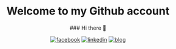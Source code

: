 <h1 align="center">Welcome to my Github account</h1>

<p align="center">### Hi there 👋</p>
<p align="center">
  <a href="https://www.facebook.com/profile.php?id=100001013543176"><img src="https://cdn1.iconfinder.com/data/icons/social-80/32/Social_social_facebook-32.png" alt="facebook"></a>
  <a href="https://www.linkedin.com/in/rafa%C5%82-stefa%C5%84ski/"><img src="https://cdn1.iconfinder.com/data/icons/social-80/32/Social_social_linkedin_linked_in-32.png" alt="linkedin"></a>
  <a href="https://vpr.pl/"><img src="https://cdn1.iconfinder.com/data/icons/social-80/32/Social_social_dribbble_dribble_dribbbble-32.png" alt="blog"></a>
</p>

<!--
<h2 align="center">Java Developer</h2>

**Rafal-Stefanski/Rafal-Stefanski** is a ✨ _special_ ✨ repository because its `README.md` (this file) appears on your GitHub profile.

Here are some ideas to get you started:

- 🔭 I’m currently working on ...
- 🌱 I’m currently learning ...
- 👯 I’m looking to collaborate on ...
- 🤔 I’m looking for help with ...
- 💬 Ask me about ...
- 📫 How to reach me: ...
- 😄 Pronouns: ...
- ⚡ Fun fact: ...
-->
